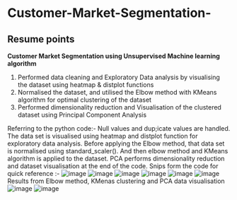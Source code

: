 # Customer-Market-Segmentation-
## Resume points
**Customer Market Segmentation using Unsupervised Machine learning algorithm**
1. Performed data cleaning and Exploratory Data analysis by visualising the dataset using heatmap & distplot functions
2. Normalised the dataset, and utilised the Elbow method with KMeans algorithm for optimal clustering of the dataset
3. Performed dimensionality reduction and Visualisation of the clustered dataset using Principal Component Analysis

Referring to the python code:-
Null values and dup;icate values are handled. The data set is visualised using heatmap and distplot function for exploratory data analysis.
Before applying the Elbow method, that data set is normalised using standard_scaler(). And then elbow method and KMeans algorithm is applied to the dataset.
PCA performs dimensionality reduction and dataset visualisation at the end of the code.
Snips form the code for quick reference :- 
![image](https://user-images.githubusercontent.com/71177034/129442392-2625c2d9-160a-41d5-9d96-1e0e6c3bca51.png)
![image](https://user-images.githubusercontent.com/71177034/129442404-72c7003c-f9f4-4602-a31e-4e2166613cef.png)
![image](https://user-images.githubusercontent.com/71177034/129442417-d548dbe7-572f-4862-9683-b3586962fb73.png)
![image](https://user-images.githubusercontent.com/71177034/129442433-693df34b-274b-4c6a-887d-ac7a8b22c05b.png)
![image](https://user-images.githubusercontent.com/71177034/129442443-5956b48f-10f6-4cbd-823a-66a3d044c1b7.png)
![image](https://user-images.githubusercontent.com/71177034/129442456-96f4dcdb-60aa-44ef-80df-49e28d590dca.png)
Results from Elbow method, KMenas clustering and PCA data visualisation
![image](https://user-images.githubusercontent.com/71177034/129442463-97a459e7-722b-4b0d-bd67-359592e93e2b.png)
![image](https://user-images.githubusercontent.com/71177034/129442478-1dfa6b95-06aa-4741-8dc2-8ef35b5f5c2f.png)

